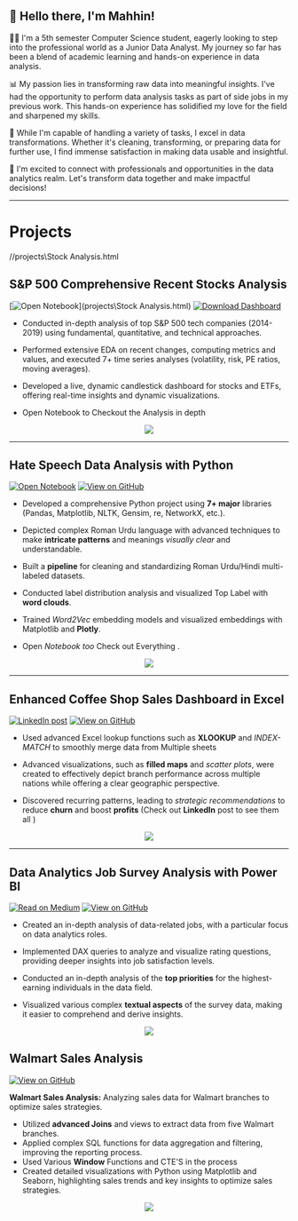 
## 👋 Hello there, I'm Mahhin! 

👨‍💻 I'm a 5th semester Computer Science student, eagerly looking to step into the professional world as a Junior Data Analyst. My journey so far has been a blend of academic learning and hands-on experience in data analysis.

📊 My passion lies in transforming raw data into meaningful insights. I've had the opportunity to perform data analysis tasks as part of side jobs in my previous work. This hands-on experience has solidified my love for the field and sharpened my skills.

🔄 While I'm capable of handling a variety of tasks, I excel in data transformations. Whether it's cleaning, transforming, or preparing data for further use, I find immense satisfaction in making data usable and insightful.

🌟 I'm excited to connect with professionals and opportunities in the data analytics realm. Let's transform data together and make impactful decisions!


--- 
# Projects
//projects\Stock Analysis.html
## S&P 500 Comprehensive Recent Stocks Analysis 
[![Open Notebook](https://img.shields.io/badge/Jupyter-Open_Notebook-F37626?logo=Jupyter)](projects\Stock Analysis.html)
[![Download Dashboard](https://img.shields.io/badge/PowerBi-Dashboard-FFC107?logo=tableau&logoColor=white)](https://github.com/mahhin1010/hate-speech-analysis)

- Conducted in-depth analysis of top S&P 500 tech companies (2014-2019) using fundamental, quantitative, and technical approaches.

- Performed extensive EDA on recent changes, computing metrics and values, and executed 7+ time series analyses (volatility, risk, PE ratios, moving averages).

- Developed a live, dynamic candlestick dashboard for stocks and ETFs, offering real-time insights and dynamic visualizations.

- Open Notebook to Checkout the Analysis in depth

<div style="text-align: center;">
  <img src="images\Man_Stock_Round.png" style="margin: 0 auto;" />
</div>

---

## Hate Speech Data Analysis with Python 
[![Open Notebook](https://img.shields.io/badge/Jupyter-Open_Notebook-F37626?logo=Jupyter)](projects/TagAnalysis.html)
[![View on GitHub](https://img.shields.io/badge/GitHub-View_on_GitHub-blue?logo=GitHub)](https://github.com/mahhin1010/hate-speech-analysis)

- Developed a comprehensive Python project using **7+ major** libraries (Pandas, Matplotlib, NLTK, Gensim, re, NetworkX, etc.).

- Depicted complex Roman Urdu language with advanced techniques to make **intricate patterns** and meanings *visually clear* and understandable.

- Built a **pipeline** for cleaning and standardizing Roman Urdu/Hindi multi-labeled datasets.
- Conducted label distribution analysis and visualized Top Label  with **word clouds**.
- Trained *Word2Vec* embedding models and visualized embeddings with Matplotlib and **Plotly**.
- Open *Notebook too* Check out Everything .

<div style="text-align: center;">
  <img src="images\MinimalHate.png" style="margin: 0 auto;" />
</div>

--- 

##  Enhanced Coffee Shop Sales Dashboard in Excel
[![LinkedIn post](https://img.shields.io/badge/LinkedIn-Check_Post-0A66C2?logo=LinkedIn&logoColor=white)](https://www.linkedin.com/posts/mahhinshahzad_microsoftexcel-datatransformation-exceldashboard-activity-7233992607159246848-ky5i?utm_source=share&utm_medium=member_desktop)
[![View on GitHub](https://img.shields.io/badge/GitHub-View_on_GitHub-FF4500?logo=GitHub&color=FF4500)](https://github.com/mahhin1010/hate-speech-analysis)


- Used advanced Excel lookup functions such as **XLOOKUP** and *INDEX-MATCH* to smoothly merge data from Multiple sheets

- Advanced visualizations, such as **filled maps** and *scatter plots*, were created to effectively depict branch performance across multiple nations while offering a clear geographic perspective.

- Discovered recurring patterns, leading to *strategic recommendations* to reduce **churn** and boost **profits** (Check out **LinkedIn** post to see them all )

<div style="text-align: center;">
  <img src="images\Coffe Shop image.png" style="margin: 0 auto;" />
</div>


---

## Data Analytics Job Survey Analysis with Power BI

[![Read on Medium](https://img.shields.io/badge/Read%20on-Medium-1DA1F2?logo=medium&color=black)](https://medium.com/@mahhinshahzad/data-analytics-job-survey-analysis-with-power-bi-dc7fbd7cf1a4)
[![View on GitHub](https://img.shields.io/badge/GitHub-View_on_GitHub-FF4500?logo=GitHub&color=FF4500)](https://github.com/Mahhin1010/Data-Analytics-Job-Survey-Analysis)


- Created an in-depth analysis of data-related jobs, with a particular focus on data analytics roles.
- Implemented DAX queries to analyze and visualize rating questions, providing deeper insights into job satisfaction levels.

- Conducted an in-depth analysis of the **top priorities** for the highest-earning individuals in the data field.
- Visualized various  complex **textual aspects** of the survey data, making it easier to comprehend and derive insights.

<div style="text-align: center;">
  <img src="images\jobmarket.png" style="margin: 0 auto;" />
</div>

## Walmart Sales Analysis

[![View on GitHub](https://img.shields.io/badge/GitHub-View_on_GitHub-blue?logo=GitHub)](https://github.com/Mahhin1010/Walmart-Sales-Analysis-)

**Walmart Sales Analysis:** Analyzing sales data for Walmart branches to optimize sales strategies.
- Utilized **advanced Joins** and views to extract data from five Walmart branches.
- Applied complex SQL functions for data aggregation and filtering, improving the reporting process.
- Used Various **Window** Functions and CTE'S  in the process 
- Created detailed visualizations with Python using Matplotlib and Seaborn, highlighting sales trends and key insights to optimize sales strategies.

<center><img src="images\HousingSchememinmal.png"/></center>




